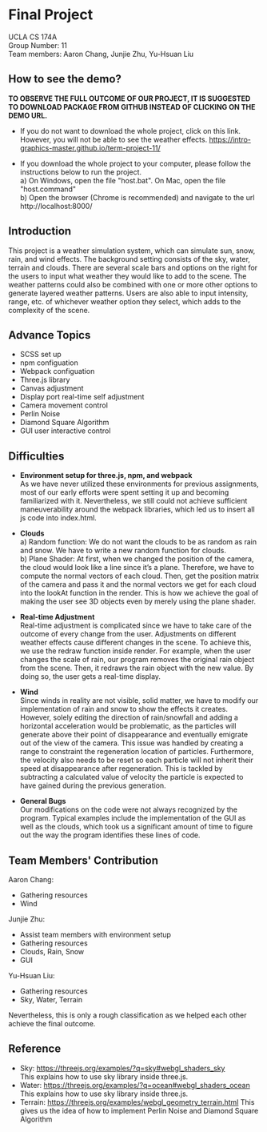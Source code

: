 # Final Project
UCLA CS 174A  
Group Number: 11  
Team members: Aaron Chang, Junjie Zhu, Yu-Hsuan Liu  

## How to see the demo?
**TO OBSERVE THE FULL OUTCOME OF OUR PROJECT, IT IS SUGGESTED TO DOWNLOAD PACKAGE FROM GITHUB INSTEAD OF CLICKING ON THE DEMO URL.**
- If you do not want to download the whole project, click on this link. However, you will not be able to see the weather effects.
https://intro-graphics-master.github.io/term-project-11/

- If you download the whole project to your computer, please follow the instructions below to run the project.  
   a) On Windows, open the file "host.bat". On Mac, open the file "host.command"  
   b) Open the browser (Chrome is recommended) and navigate to the url http://localhost:8000/  

## Introduction
This project is a weather simulation system, which can simulate sun, snow, rain, and wind effects. The background setting consists of the sky, water, terrain and clouds. There are several scale bars and options on the right for the users to input what weather they would like to add to the scene. The weather patterns could also be combined with one or more other options to generate layered weather patterns. Users are also able to input intensity, range, etc. of whichever weather option they select, which adds to the complexity of the scene.  

## Advance Topics
- SCSS set up
- npm configuation
- Webpack configuation
- Three.js library
- Canvas adjustment
- Display port real-time self adjustment
- Camera movement control
- Perlin Noise
- Diamond Square Algorithm
- GUI user interactive control

## Difficulties
- **Environment setup for three.js, npm, and webpack**  
    As we have never utilized these environments for previous assignments, most of our early efforts were spent setting it up and becoming familiarized with it. Nevertheless, we still could not achieve sufficient maneuverability around the webpack libraries, which led us to insert all js code into index.html.

- **Clouds**  
a) Random function: We do not want the clouds to be as random as rain and snow. We have to write a new random function for clouds.  
b) Plane Shader: At first, when we changed the position of the camera, the cloud would look like a line since it’s a plane. Therefore, we have to compute the normal vectors of each cloud. Then, get the position matrix of the camera and pass it and the normal vectors we get for each cloud into the lookAt function in the render. This is how we achieve the goal of making the user see 3D objects even by merely using the plane shader.  

- **Real-time Adjustment**  
Real-time adjustment is complicated since we have to take care of the outcome of every change from the user. Adjustments on different weather effects cause different changes in the scene. To achieve this, we use the redraw function inside render. For example, when the user changes the scale of rain, our program removes the original rain object from the scene. Then, it redraws the rain object with the new value. By doing so, the user gets a real-time display.  

- **Wind**  
Since winds in reality are not visible, solid matter, we have to modify our implementation of rain and snow to show the effects it creates. However, solely editing the direction of rain/snowfall and adding a horizontal acceleration would be problematic, as the particles will generate above their point of disappearance and eventually emigrate out of the view of the camera. This issue was handled by creating a range to constraint the regeneration location of particles. Furthermore, the velocity also needs to be reset so each particle will not inherit their speed at disappearance after regeneration. This is tackled by subtracting a calculated value of velocity the particle is expected to have gained during the previous generation.  

- **General Bugs**  
Our modifications on the code were not always recognized by the program. Typical examples include the implementation of the GUI as well as the clouds, which took us a significant amount of time to figure out the way the program identifies these lines of code.  

## Team Members' Contribution
Aaron Chang:
- Gathering resources
- Wind

Junjie Zhu:
- Assist team members with environment setup
- Gathering resources
- Clouds, Rain, Snow
- GUI

Yu-Hsuan Liu:
- Gathering resources
- Sky, Water, Terrain

Nevertheless, this is only a rough classification as we helped each other achieve the final outcome.  

## Reference
- Sky: https://threejs.org/examples/?q=sky#webgl_shaders_sky  
This explains how to use sky library inside three.js.  
- Water: https://threejs.org/examples/?q=ocean#webgl_shaders_ocean  
This explains how to use sky library inside three.js.  
- Terrain: https://threejs.org/examples/webgl_geometry_terrain.html
This gives us the idea of how to implement Perlin Noise and Diamond Square Algorithm  
